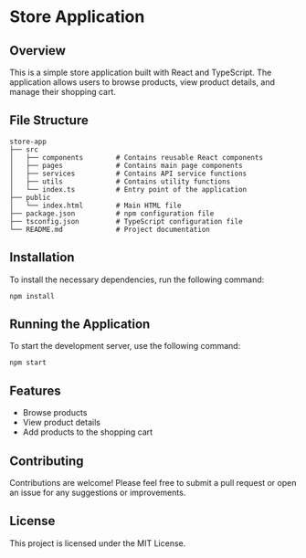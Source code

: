 # Store Application

## Overview
This is a simple store application built with React and TypeScript. The application allows users to browse products, view product details, and manage their shopping cart.

## File Structure
```
store-app
├── src
│   ├── components        # Contains reusable React components
│   ├── pages             # Contains main page components
│   ├── services          # Contains API service functions
│   ├── utils             # Contains utility functions
│   └── index.ts          # Entry point of the application
├── public
│   └── index.html        # Main HTML file
├── package.json          # npm configuration file
├── tsconfig.json         # TypeScript configuration file
└── README.md             # Project documentation
```

## Installation
To install the necessary dependencies, run the following command:

```
npm install
```

## Running the Application
To start the development server, use the following command:

```
npm start
```

## Features
- Browse products
- View product details
- Add products to the shopping cart

## Contributing
Contributions are welcome! Please feel free to submit a pull request or open an issue for any suggestions or improvements.

## License
This project is licensed under the MIT License.